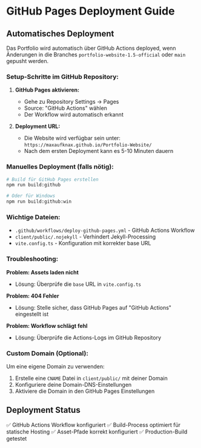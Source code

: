# GitHub Pages Deployment Guide

## Automatisches Deployment

Das Portfolio wird automatisch über GitHub Actions deployed, wenn Änderungen in die Branches `portfolio-website-1.5-official` oder `main` gepusht werden.

### Setup-Schritte im GitHub Repository:

1. **GitHub Pages aktivieren:**
   - Gehe zu Repository Settings → Pages
   - Source: "GitHub Actions" wählen
   - Der Workflow wird automatisch erkannt

2. **Deployment URL:**
   - Die Website wird verfügbar sein unter: `https://maxaufknax.github.io/Portfolio-Website/`
   - Nach dem ersten Deployment kann es 5-10 Minuten dauern

### Manuelles Deployment (falls nötig):

```bash
# Build für GitHub Pages erstellen
npm run build:github

# Oder für Windows
npm run build:github:win
```

### Wichtige Dateien:

- `.github/workflows/deploy-github-pages.yml` - GitHub Actions Workflow
- `client/public/.nojekyll` - Verhindert Jekyll-Processing
- `vite.config.ts` - Konfiguration mit korrekter base URL

### Troubleshooting:

**Problem: Assets laden nicht**
- Lösung: Überprüfe die `base` URL in `vite.config.ts`

**Problem: 404 Fehler**
- Lösung: Stelle sicher, dass GitHub Pages auf "GitHub Actions" eingestellt ist

**Problem: Workflow schlägt fehl**
- Lösung: Überprüfe die Actions-Logs im GitHub Repository

### Custom Domain (Optional):

Um eine eigene Domain zu verwenden:
1. Erstelle eine `CNAME` Datei in `client/public/` mit deiner Domain
2. Konfiguriere deine Domain-DNS-Einstellungen
3. Aktiviere die Domain in den GitHub Pages Einstellungen

## Deployment Status

✅ GitHub Actions Workflow konfiguriert
✅ Build-Process optimiert für statische Hosting
✅ Asset-Pfade korrekt konfiguriert
✅ Production-Build getestet
